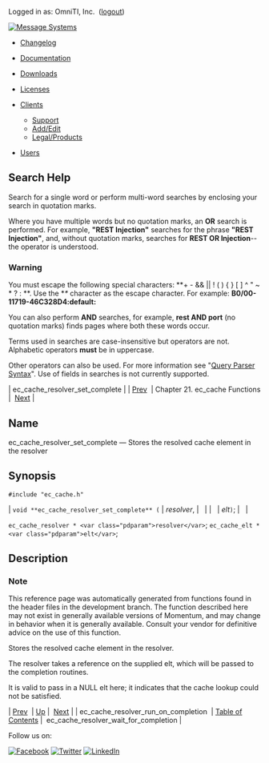 Logged in as: OmniTI, Inc.  ([logout](https://support.messagesystems.com/logout.php))

[![Message Systems](https://support.messagesystems.com/images/ms-white205.png)](https://support.messagesystems.com/start.php) 

*   [Changelog](https://support.messagesystems.com/start.php?show=changelog)
*   [Documentation](https://support.messagesystems.com/docs/)
*   [Downloads](https://support.messagesystems.com/start.php)

*   [Licenses](https://support.messagesystems.com/license_summary.php)
*   <a href="">Clients</a>
    *   [Support](https://support.messagesystems.com/cs.php)
    *   [Add/Edit](https://support.messagesystems.com/edit_client.php)
    *   [Legal/Products](https://support.messagesystems.com/edit_products.php)
*   [Users](https://support.messagesystems.com/edit_customer.php)

## Search Help

Search for a single word or perform multi-word searches by enclosing your search in quotation marks.

Where you have multiple words but no quotation marks, an **OR** search is performed. For example, **"REST Injection"** searches for the phrase **"REST Injection"**, and, without quotation marks, searches for **REST OR Injection**--the operator is understood.

### Warning

You must escape the following special characters: **+ - && || ! ( ) { } [ ] ^ " ~ * ? : \**. Use the **\** character as the escape character. For example: **B0/00-11719-46C328D4\:default\:**

You can also perform **AND** searches, for example, **rest AND port** (no quotation marks) finds pages where both these words occur.

Terms used in searches are case-insensitive but operators are not. Alphabetic operators **must** be in uppercase.

Other operators can also be used. For more information see "[Query Parser Syntax](https://lucene.apache.org/core/old_versioned_docs/versions/3_0_0/queryparsersyntax.html)". Use of fields in searches is not currently supported.

| ec_cache_resolver_set_complete |
| [Prev](apis.ec_cache_resolver_run_on_completion.php)  | Chapter 21. ec_cache Functions |  [Next](apis.ec_cache_resolver_wait_for_completion.php) |

<a name="apis.ec_cache_resolver_set_complete"></a>
## Name

ec_cache_resolver_set_complete — Stores the resolved cache element in the resolver

## Synopsis

`#include "ec_cache.h"`

| `void **ec_cache_resolver_set_complete** (` | <var class="pdparam">resolver</var>, |   |
|   | <var class="pdparam">elt</var>`)`; |   |

`ec_cache_resolver * <var class="pdparam">resolver</var>`;
`ec_cache_elt * <var class="pdparam">elt</var>`;<a name="idp23470752"></a>
## Description

### Note

This reference page was automatically generated from functions found in the header files in the development branch. The function described here may not exist in generally available versions of Momentum, and may change in behavior when it is generally available. Consult your vendor for definitive advice on the use of this function.

Stores the resolved cache element in the resolver.

The resolver takes a reference on the supplied elt, which will be passed to the completion routines.

It is valid to pass in a NULL elt here; it indicates that the cache lookup could not be satisfied.

| [Prev](apis.ec_cache_resolver_run_on_completion.php)  | [Up](eccache.php) |  [Next](apis.ec_cache_resolver_wait_for_completion.php) |
| ec_cache_resolver_run_on_completion  | [Table of Contents](index.php) |  ec_cache_resolver_wait_for_completion |

Follow us on:

[![Facebook](https://support.messagesystems.com/images/icon-facebook.png)](http://www.facebook.com/messagesystems) [![Twitter](https://support.messagesystems.com/images/icon-twitter.png)](http://twitter.com/#!/MessageSystems) [![LinkedIn](https://support.messagesystems.com/images/icon-linkedin.png)](http://www.linkedin.com/company/message-systems)